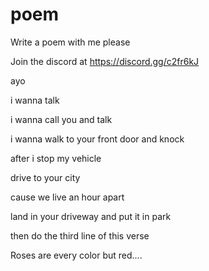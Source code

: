 # poem
Write a poem with me please

Join the discord at https://discord.gg/c2fr6kJ

ayo

i wanna talk

i wanna call you and talk

i wanna walk to your front door and knock

after i stop my vehicle

drive to your city

cause we live an hour apart

land in your driveway and put it in park

then do the third line of this verse

Roses are every color but red....

